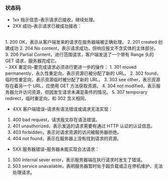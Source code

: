 ### 状态码

- 1xx 指示信息–表示请求已接收，继续处理。
- 2XX 成功–表示请求已被成功接收：
<br>
1. 200 OK，表示从客户端发来的请求在服务器端被正确处理。
2. 201 created 创建成功
2. 204 No content，表示请求成功，但响应报文不含实体的主体部分。
3. 206 Partial Content，进行范围请求，客户端发送了一个带有 Range 头的 GET 请求，服务器完成它。
<br>
- 3XX 重定向–要完成请求必须进行更进一步的操作：
1. 301 moved permanently，永久性重定向，表示资源已被分配了新的 URL。
2. 302 found，临时性重定向，表示资源临时被分配了新的 URL。
3. 303 see other，表示资源存在着另一个 URL，应使用 GET 方法获取资源。
4. 304 not modified，表示服务器允许访问资源，但因发生请求未满足条件的情况。
5. 307 temporary redirect，临时重定向，和 302 含义相同。

- 4XX 客户端错误–请求有语法错误或请求无法实现：

1. 400 bad request，请求报文存在语法错误。
2. 401 unauthorized，表示发送的请求需要有通过 HTTP 认证的认证信息。
3. 403 forbidden，表示对请求资源的访问被服务器拒绝。
4. 404 not found，表示在服务器上没有找到请求的资源。

- 5XX 服务器错误–服务器未能实现合法请求：

1. 500 internal sever error，表示服务器端在执行请求时发生了错误。
2. 503 service unavailable，表明服务器暂时处于超负载或正在停机维护，无法处理请求。